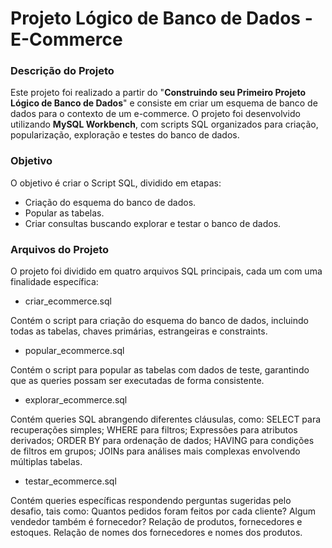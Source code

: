 # Projeto Lógico de Banco de Dados - E-Commerce
### Descrição do Projeto
Este projeto foi realizado a partir do "**Construindo seu Primeiro Projeto Lógico de Banco de Dados**" e consiste em criar um esquema de banco de dados para o contexto de um e-commerce. O projeto foi desenvolvido utilizando **MySQL Workbench**, com scripts SQL organizados para criação, popularização, exploração e testes do banco de dados.

### Objetivo 
O objetivo é criar o Script SQL, dividido em etapas:
- Criação do esquema do banco de dados.
- Popular as tabelas.
- Criar consultas buscando explorar e testar o banco de dados.

### Arquivos do Projeto
O projeto foi dividido em quatro arquivos SQL principais, cada um com uma finalidade específica:

- criar_ecommerce.sql

Contém o script para criação do esquema do banco de dados, incluindo todas as tabelas, chaves primárias, estrangeiras e constraints.

- popular_ecommerce.sql

Contém o script para popular as tabelas com dados de teste, garantindo que as queries possam ser executadas de forma consistente.

- explorar_ecommerce.sql

Contém queries SQL abrangendo diferentes cláusulas, como:
SELECT para recuperações simples;
WHERE para filtros;
Expressões para atributos derivados;
ORDER BY para ordenação de dados;
HAVING para condições de filtros em grupos;
JOINs para análises mais complexas envolvendo múltiplas tabelas.

- testar_ecommerce.sql

Contém queries específicas respondendo perguntas sugeridas pelo desafio, tais como:
Quantos pedidos foram feitos por cada cliente?
Algum vendedor também é fornecedor?
Relação de produtos, fornecedores e estoques.
Relação de nomes dos fornecedores e nomes dos produtos.
